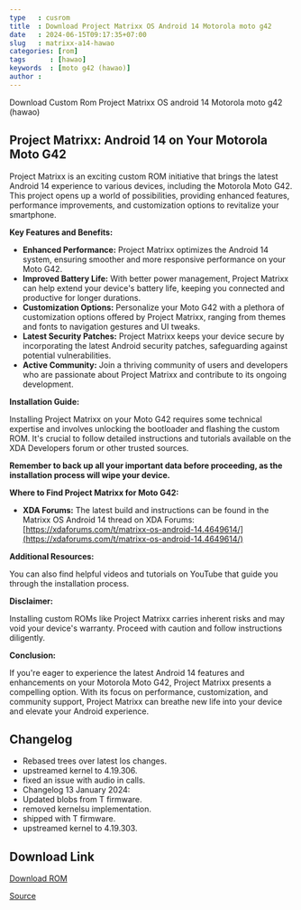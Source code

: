 ```yaml
---
type   : cusrom
title  : Download Project Matrixx OS Android 14 Motorola moto g42
date   : 2024-06-15T09:17:35+07:00
slug   : matrixx-a14-hawao
categories: [rom]
tags      : [hawao]
keywords  : [moto g42 (hawao)]
author : 
---
```


Download Custom Rom Project Matrixx OS android 14 Motorola moto g42 (hawao)

## Project Matrixx: Android 14 on Your Motorola Moto G42

Project Matrixx is an exciting custom ROM initiative that brings the latest Android 14 experience to various devices, including the Motorola Moto G42. This project opens up a world of possibilities, providing enhanced features, performance improvements, and customization options to revitalize your smartphone.

**Key Features and Benefits:**

* **Enhanced Performance:** Project Matrixx optimizes the Android 14 system, ensuring smoother and more responsive performance on your Moto G42.
* **Improved Battery Life:** With better power management, Project Matrixx can help extend your device's battery life, keeping you connected and productive for longer durations.
* **Customization Options:** Personalize your Moto G42 with a plethora of customization options offered by Project Matrixx, ranging from themes and fonts to navigation gestures and UI tweaks.
* **Latest Security Patches:** Project Matrixx keeps your device secure by incorporating the latest Android security patches, safeguarding against potential vulnerabilities.
* **Active Community:** Join a thriving community of users and developers who are passionate about Project Matrixx and contribute to its ongoing development.

**Installation Guide:**

Installing Project Matrixx on your Moto G42 requires some technical expertise and involves unlocking the bootloader and flashing the custom ROM. It's crucial to follow detailed instructions and tutorials available on the XDA Developers forum or other trusted sources. 

**Remember to back up all your important data before proceeding, as the installation process will wipe your device.**

**Where to Find Project Matrixx for Moto G42:**

* **XDA Forums:** The latest build and instructions can be found in the Matrixx OS Android 14 thread on XDA Forums:
[https://xdaforums.com/t/matrixx-os-android-14.4649614/](https://xdaforums.com/t/matrixx-os-android-14.4649614/)

**Additional Resources:**

You can also find helpful videos and tutorials on YouTube that guide you through the installation process.

**Disclaimer:**

Installing custom ROMs like Project Matrixx carries inherent risks and may void your device's warranty. Proceed with caution and follow instructions diligently.

**Conclusion:**

If you're eager to experience the latest Android 14 features and enhancements on your Motorola Moto G42, Project Matrixx presents a compelling option. With its focus on performance, customization, and community support, Project Matrixx can breathe new life into your device and elevate your Android experience.

## Changelog
- Rebased trees over latest los changes.
- upstreamed kernel to 4.19.306.
- fixed an issue with audio in calls.
- Changelog 13 January 2024:
- Updated blobs from T firmware.
- removed kernelsu implementation.
- shipped with T firmware.
- upstreamed kernel to 4.19.303.


## Download Link
[Download ROM](https://sourceforge.net/projects/projectmatrixx/files/Android-14/hawao/)

[Source](https://www.projectmatrixx.org/downloads/hawao)

